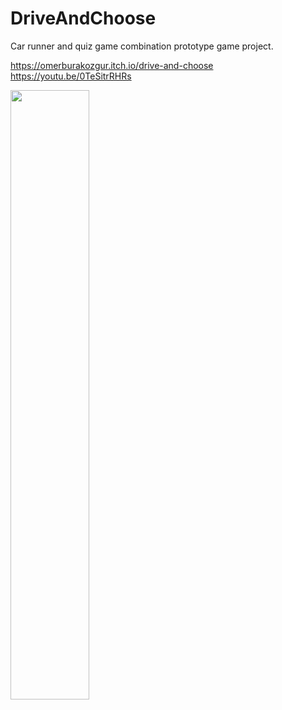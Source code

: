 # DriveAndChoose
Car runner and quiz game combination prototype game project.

https://omerburakozgur.itch.io/drive-and-choose
https://youtu.be/0TeSitrRHRs

[<img src="https://i3.ytimg.com/vi/0TeSitrRHRs/maxresdefault.jpg" width="50%">](https://youtu.be/0TeSitrRHRs "Drive And Choose Gameplay")
